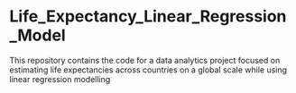 # Life_Expectancy_Linear_Regression_Model
This repository contains the code for a data analytics project focused on estimating life expectancies across countries on a global scale while using linear regression modelling
